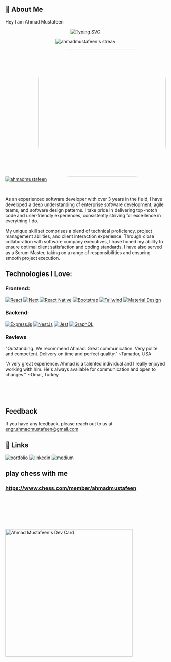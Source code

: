 


## 🚀 About Me
Hey I am Ahmad Mustafeen
<p align="center">
<a href="https://git.io/typing-svg"><img src="https://readme-typing-svg.demolab.com?font=Fira+Code&pause=1000&width=435&lines=Always+open+to+amazing+ideas" alt="Typing SVG" /></a>
</p>
<p align="center">
    <img title="🔥 Get streak stats for your profile at git.io/streak-stats" alt="ahmadmustafeen's streak" src="https://streak-stats.demolab.com/?user=ahmadmustafeen&theme=monokai-metallian&hide_border=true"/>
</p>
<img align="right" style="border-radius:100px; overflow:hidden" alt="GIF" src="https://drive.google.com/uc?export=download&id=1zAwnlzhEzNvCxcxIyQlGXWEVxF0XucdX" width="400" />


<br>




<p align="left"> <a href="https://github.com/ryo-ma/github-profile-trophy"><img src="https://github-profile-trophy.vercel.app/?username=ahmadmustafeen" alt="ahmadmustafeen" /></a> </p>
<br>


As an experienced software developer with over 3 years in the field, I have developed a deep understanding of enterprise software development, agile teams, and software design patterns. I take pride in delivering top-notch code and user-friendly experiences, consistently striving for excellence in everything I do.

My unique skill set comprises a blend of technical proficiency, project management abilities, and client interaction experience. Through close collaboration with software company executives, I have honed my ability to ensure optimal client satisfaction and coding standards. I have also served as a Scrum Master, taking on a range of responsibilities and ensuring smooth project execution.


## Technologies I Love:

### Frontend:
<p>
     <a href="#"><img alt="React" src="https://img.shields.io/badge/React-20232a.svg?logo=react&logoColor=%2361DAFB"></a>
     <a href="#"><img alt="Next" src="https://img.shields.io/badge/NextJs-000000.svg?logo=Next.Js&logoColor=white"></a>
     <a href="#"><img alt="React Native" src="https://img.shields.io/badge/React%20Native-20232a.svg?logo=react&logoColor=%2361DAFB"></a>
    <a href="#"><img alt="Bootstrap" src="https://img.shields.io/badge/Bootstrap-7952B3.svg?logo=bootstrap&logoColor=white"></a>
    <a href="#"><img alt="Tailwind" src="https://img.shields.io/badge/-Tailwind-E8E8E8?logo=tailwindcss&logoColor=black%22"></a>
    <a href="#"><img alt="Material Design" src="https://img.shields.io/badge/Material%20Design-0081CB.svg?logo=material-design&logoColor=white"></a>
  
</p>

### Backend:
<p> <a href="#"><img alt="Express.js" src="https://img.shields.io/badge/Express.js-404d59.svg?logo=express&logoColor=white"></a>
    <a href="#"><img alt="NestJs" src="https://custom-icon-badges.demolab.com/badge/jest-ea2845.svg?logo=nestjs"></a>
    <a href="#"><img alt="Jest" src="https://custom-icon-badges.demolab.com/badge/jest-ff3c0c.svg?logo=jest"></a>
    <a href="#"><img alt="GraphQL" src="https://img.shields.io/badge/GraphQL-fff.svg?logo=graphql&logoColor=e10098"></a>
</p>


### Reviews

"Outstanding. We recommend Ahmad. Great communication. Very polite and competent. Delivery on time and perfect quality."
~Tamador, USA

"A very great experience. Ahmad is a talented individual and I really enjoyed working with him. He's always available for communication and open to changes."
~Omar, Turkey

<br>
<br>
<br>



## Feedback

If you have any feedback, please reach out to us at engr.ahmadmustafeen@gmail.com


## 🔗 Links
[![portfolio](https://img.shields.io/badge/my_portfolio-000?style=for-the-badge&logo=ko-fi&logoColor=white)](https://ahmadmustafeen.com/)
[![linkedin](https://img.shields.io/badge/linkedin-0A66C2?style=for-the-badge&logo=linkedin&logoColor=white)](https://www.linkedin.com/in/ahmadmustafeen)
[![medium](https://img.shields.io/badge/medium-12100E?style=for-the-badge&logo=medium&logoColor=white)](https://ahmadmustafeen.medium.com)

## play chess with me
### https://www.chess.com/member/ahmadmustafeen

<br>
<br>
<br>
<br>
<br>
<br>
<a href="https://app.daily.dev/ahmadmustafeen"><img src="https://api.daily.dev/devcards/bb22cf44fcea4aa493e2d38e39f4d60e.png?r=j8z" width="400" alt="Ahmad Mustafeen's Dev Card"/></a>
